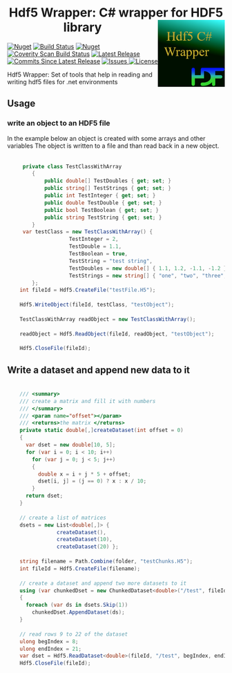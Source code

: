 <h1 align="center">Hdf5 Wrapper: C# wrapper for HDF5 library  <img src="./Assets/hdf5Wrapper.png" align="right" width="155px" height="155px"></h1> 

[![Nuget](https://img.shields.io/nuget/v/Hdf5DotnetWrapper)](https://www.nuget.org/packages/Hdf5DotnetWrapper/) [![Build Status](https://liorbanai.visualstudio.com/HDF5%20%20Wrapper/_apis/build/status/LiorBanai.Hdf5DotnetWrapper)](https://liorbanai.visualstudio.com/HDF5%20%20Wrapper/_build?definitionId=1) [![Nuget](https://img.shields.io/nuget/dt/Hdf5DotnetWrapper)](https://www.nuget.org/packages/Hdf5DotnetWrapper/)
<a href="https://scan.coverity.com/projects/liorbanai-hdf5dotnetwrapper"> <img alt="Coverity Scan Build Status" src="https://scan.coverity.com/projects/20655/badge.svg"/></a>
<a href="https://github.com/LiorBanai/Hdf5DotnetWrapper/releases">
    <img src="https://img.shields.io/github/v/release/LiorBanai/Hdf5DotnetWrapper"  alt="Latest Release"/>
</a>
 <a href="https://github.com/LiorBanai/Hdf5DotnetWrapper/compare/V1.0.5.7...master"> <img alt="Commits Since Latest Release" src="https://img.shields.io/github/commits-since/LiorBanai/Hdf5DotnetWrapper/latest"/></a>
<a href="https://github.com/LiorBanai/Hdf5DotnetWrapper/issues">
    <img src="https://img.shields.io/github/issues/LiorBanai/Hdf5DotnetWrapper" alt="Issues"/>
</a>
<a href="https://github.com/LiorBanai/Hdf5DotnetWrapper/blob/master/LICENSE">
    <img src="https://img.shields.io/github/license/LiorBanai/Hdf5DotnetWrapper"  alt="License"/>
</a>



Hdf5 Wrapper: Set of tools that help in reading and writing hdf5 files for .net environments

## Usage

### write an object to an HDF5 file
In the example below an object is created with some arrays and other variables
The object is written to a file and than read back in a new object.


```csharp

     private class TestClassWithArray
        {
            public double[] TestDoubles { get; set; }
            public string[] TestStrings { get; set; }
            public int TestInteger { get; set; }
            public double TestDouble { get; set; }
            public bool TestBoolean { get; set; }
            public string TestString { get; set; }
        }
     var testClass = new TestClassWithArray() {
                    TestInteger = 2,
                    TestDouble = 1.1,
                    TestBoolean = true,
                    TestString = "test string",
                    TestDoubles = new double[] { 1.1, 1.2, -1.1, -1.2 },
                    TestStrings = new string[] { "one", "two", "three", "four" }
        };
    int fileId = Hdf5.CreateFile("testFile.H5");

    Hdf5.WriteObject(fileId, testClass, "testObject");

    TestClassWithArray readObject = new TestClassWithArray();

    readObject = Hdf5.ReadObject(fileId, readObject, "testObject");

    Hdf5.CloseFile(fileId);

```


## Write a dataset and append new data to it

```csharp

    /// <summary>
    /// create a matrix and fill it with numbers
    /// </summary>
    /// <param name="offset"></param>
    /// <returns>the matrix </returns>
    private static double[,]createDataset(int offset = 0)
    {
      var dset = new double[10, 5];
      for (var i = 0; i < 10; i++)
        for (var j = 0; j < 5; j++)
        {
          double x = i + j * 5 + offset;
          dset[i, j] = (j == 0) ? x : x / 10;
        }
      return dset;
    }

    // create a list of matrices
    dsets = new List<double[,]> {
                createDataset(),
                createDataset(10),
                createDataset(20) };

    string filename = Path.Combine(folder, "testChunks.H5");
    int fileId = Hdf5.CreateFile(filename);    

    // create a dataset and append two more datasets to it
    using (var chunkedDset = new ChunkedDataset<double>("/test", fileId, dsets.First()))
    {
      foreach (var ds in dsets.Skip(1))
        chunkedDset.AppendDataset(ds);
    }

    // read rows 9 to 22 of the dataset
    ulong begIndex = 8;
    ulong endIndex = 21;
    var dset = Hdf5.ReadDataset<double>(fileId, "/test", begIndex, endIndex);
    Hdf5.CloseFile(fileId);

```
